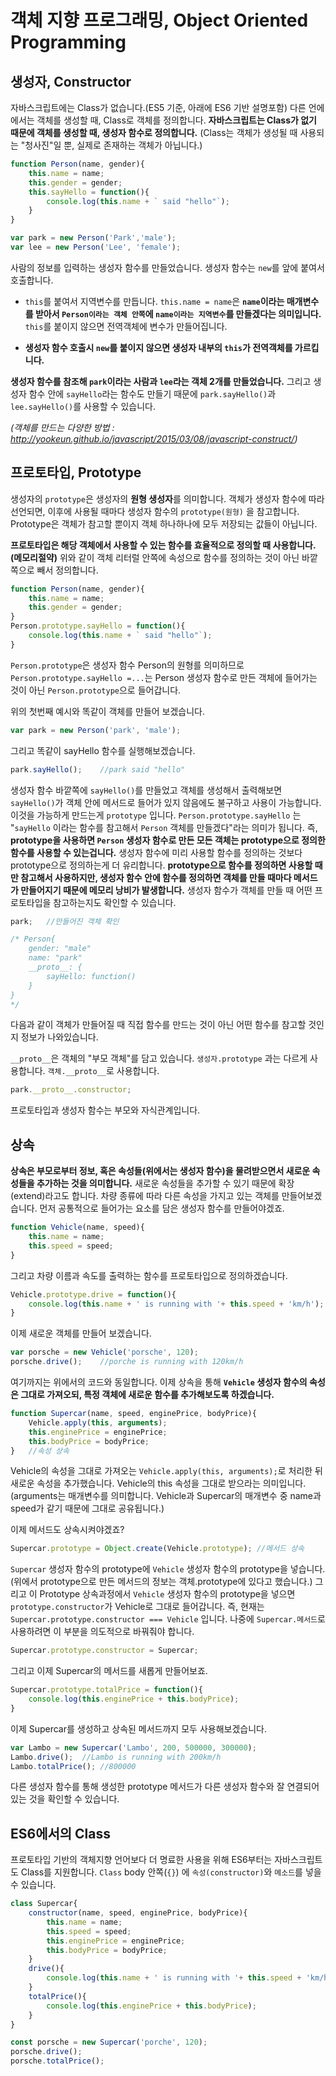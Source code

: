 # 객체 지향 프로그래밍, Object Oriented Programming

## 생성자, Constructor

자바스크립트에는 Class가 없습니다.(ES5 기준, 아래에 ES6 기반 설명포함) 다른 언에에서는 객체를 생성할 때, Class로 객체를 정의합니다. **자바스크립트는 Class가 없기 때문에 객체를 생성할 때, 생성자 함수로 정의합니다.** (Class는 객체가 생성될 때 사용되는 "청사진"일 뿐, 실제로 존재하는 객체가 아닙니다.)

```javascript
function Person(name, gender){
    this.name = name;
    this.gender = gender;
    this.sayHello = function(){
        console.log(this.name + ` said "hello"`);
    }
}
```

```javascript
var park = new Person('Park','male');
var lee = new Person('Lee', 'female');
```

사람의 정보를 입력하는 생성자 함수를 만들었습니다. 생성자 함수는 `new`를 앞에 붙여서 호출합니다.

* `this`를 붙여서 지역변수를 만듭니다. `this.name = name`은 **`name`이라는 매개변수를 받아서 `Person이라는 객체 안쪽`에 `name이라는 지역변수`를 만들겠다는 의미입니다.** `this`를 붙이지 않으면 전역객체에 변수가 만들어집니다.

* **생성자 함수 호출시 `new`를 붙이지 않으면 생성자 내부의 `this`가 전역객체를 가르킵니다.**

**생성자 함수를 참조해 `park`이라는 사람과 `lee`라는 객체 2개를 만들었습니다.** 그리고 생성자 함수 안에 `sayHello`라는 함수도 만들기 때문에 `park.sayHello()`과 `lee.sayHello()`를 사용할 수 있습니다. 

*(객체를 만드는 다양한 방법 : http://yookeun.github.io/javascript/2015/03/08/javascript-construct/)*



## 프로토타입, Prototype

생성자의 `prototype`은 생성자의 **원형 생성자**를 의미합니다. 객체가 생성자 함수에 따라 선언되면, 이후에 사용될 때마다 생성자 함수의 `prototype(원형)` 을 참고합니다. Prototype은 객체가 참고할 뿐이지 객체 하나하나에 모두 저장되는 값들이 아닙니다.

**프로토타입은 해당 객체에서 사용할 수 있는 함수를 효율적으로 정의할 때 사용합니다.(메모리절약)** 위와 같이 객체 리터럴 안쪽에 속성으로 함수를 정의하는 것이 아닌 바깥쪽으로 빼서 정의합니다.

```javascript
function Person(name, gender){
    this.name = name;
    this.gender = gender;
}
Person.prototype.sayHello = function(){
    console.log(this.name + ` said "hello"`);
}
```

`Person.prototype`은 생성자 함수 Person의 원형를 의미하므로 `Person.prototype.sayHello =...`는 Person 생성자 함수로 만든 객체에 들어가는 것이 아닌 `Person.prototype`으로 들어갑니다. 

위의 첫번째 예시와 똑같이 객체를 만들어 보겠습니다.

```javascript
var park = new Person('park', 'male');
```

그리고 똑같이 sayHello 함수를 실행해보겠습니다.

```javascript
park.sayHello();	//park said "hello"
```

생성자 함수 바깥쪽에 `sayHello()`를 만들었고 객체를 생성해서 출력해보면 `sayHello()`가 객체 안에 메서드로 들어가 있지 않음에도 불구하고 사용이 가능합니다. 이것을 가능하게 만드는게 `prototype` 입니다. `Person.prototype.sayHello` 는 "`sayHello` 이라는 함수를 참고해서 `Person` 객체를 만들겠다"라는 의미가 됩니다. 즉, **prototype을 사용하면 `Person` 생성자 함수로 만든 모든 객체는 prototype으로 정의한 함수를 사용할 수 있는겁니다.** 생성자 함수에 미리 사용할 함수를 정의하는 것보다 prototype으로 정의하는게 더 유리합니다. **prototype으로 함수를 정의하면 사용할 때만 참고해서 사용하지만, 생성자 함수 안에 함수를 정의하면 객체를 만들 때마다 메서드가 만들어지기 때문에 메모리 낭비가 발생합니다.** 생성자 함수가 객체를 만들 때 어떤 프로토타입을 참고하는지도 확인할 수 있습니다.

```javascript
park;	//만들어진 객체 확인

/* Person{
	gender: "male"
	name: "park"
    __proto__: {
    	sayHello: function()
    }
}
*/
```

다음과 같이 객체가 만들어질 때 직접 함수를 만드는 것이 아닌 어떤 함수를 참고할 것인지 정보가 나와있습니다.

`__proto__`은 객체의 "부모 객체"를 담고 있습니다. `생성자.prototype` 과는 다르게 사용합니다. `객체.__proto__`로 사용합니다.

```javascript
park.__proto__.constructor;
```

프로토타입과 생성자 함수는 부모와 자식관계입니다.  



## 상속

**상속은 부모로부터 정보, 혹은 속성들(위에서는 생성자 함수)을 물려받으면서 새로운 속성들을 추가하는 것을 의미합니다.** 새로운 속성들을 추가할 수 있기 때문에 확장(extend)라고도 합니다. 차량 종류에 따라 다른 속성을 가지고 있는 객체를 만들어보겠습니다. 먼저 공통적으로 들어가는 요소를 담은 생성자 함수를 만들어야겠죠.

```javascript
function Vehicle(name, speed){
    this.name = name;
    this.speed = speed;
}
```

그리고 차량 이름과 속도를 출력하는 함수를 프로토타입으로 정의하겠습니다.

```javascript
Vehicle.prototype.drive = function(){
    console.log(this.name + ' is running with '+ this.speed + 'km/h');
}
```

이제 새로운 객체를 만들어 보겠습니다.

```javascript
var porsche = new Vehicle('porsche', 120);
porsche.drive();	//porche is running with 120km/h
```

여기까지는 위에서의 코드와 동일합니다. 이제 상속을 통해 **`Vehicle` 생성자 함수의 속성은 그대로 가져오되, 특정 객체에 새로운 함수를 추가해보도록 하겠습니다.**

```javascript
function Supercar(name, speed, enginePrice, bodyPrice){
    Vehicle.apply(this, arguments);
    this.enginePrice = enginePrice;
    this.bodyPrice = bodyPrice;
}	//속성 상속
```

Vehicle의 속성을 그대로 가져오는 `Vehicle.apply(this, arguments);`로 처리한 뒤 새로운 속성을 추가했습니다. Vehicle의 this 속성을 그대로 받으라는 의미입니다. (arguments는 매개변수를 의미합니다. Vehicle과 Supercar의 매개변수 중 name과 speed가 같기 때문에 그대로 공유됩니다.) 

이제 메서드도 상속시켜야겠죠?

```javascript
Supercar.prototype = Object.create(Vehicle.prototype); //메서드 상속
```

`Supercar` 생성자 함수의 prototype에 `Vehicle` 생성자 함수의 prototype을 넣습니다. (위에서 prototype으로 만든 메서드의 정보는 객체.prototype에 있다고 했습니다.) 그리고 이 Prototype 상속과정에서 `Vehicle` 생성자 함수의 prototype을 넣으면 `prototype.constructor`가 Vehicle로 그대로 들어갑니다. 즉, 현재는`Supercar.prototype.constructor === Vehicle` 입니다. 나중에 `Supercar.메서드`로 사용하려면 이 부분을 의도적으로 바꿔줘야 합니다.

```javascript
Supercar.prototype.constructor = Supercar;
```

그리고 이제 Supercar의 메서드를 새롭게 만들어보죠.

```javascript
Supercar.prototype.totalPrice = function(){
    console.log(this.enginePrice + this.bodyPrice);
}
```

이제 Supercar를 생성하고 상속된 메서드까지 모두 사용해보겠습니다.

```javascript
var Lambo = new Supercar('Lambo', 200, 500000, 300000);
Lambo.drive();	//Lambo is running with 200km/h
Lambo.totalPrice();	//800000
```

다른 생성자 함수를 통해 생성한 prototype 메서드가 다른 생성자 함수와 잘 연결되어 있는 것을 확인할 수 있습니다.



## ES6에서의 Class

프로토타입 기반의 객체지향 언어보다 더 명료한 사용을 위해 ES6부터는 자바스크립트도 Class를 지원합니다. `Class` body 안쪽(`{}`) 에 `속성(constructor)`와 `메소드`를 넣을 수 있습니다.

```javascript
class Supercar{
    constructor(name, speed, enginePrice, bodyPrice){
        this.name = name;
        this.speed = speed;
        this.enginePrice = enginePrice;
        this.bodyPrice = bodyPrice;
    }
    drive(){
        console.log(this.name + ' is running with '+ this.speed + 'km/h');
    }
    totalPrice(){
        console.log(this.enginePrice + this.bodyPrice);
    }
}
```

```javascript
const porsche = new Supercar('porche', 120);
porsche.drive();
porsche.totalPrice();
```

